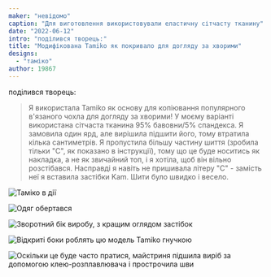```yaml
---
maker: "невідомо"
caption: "Для виготовлення використовували еластичну сітчасту тканину"
date: "2022-06-12"
intro: "поділився творець:"
title: "Модифікована Tamiko як покривало для догляду за хворими"
designs:
  - "таміко"
author: 19867
---
```


поділився творець:

> Я використала Tamiko як основу для копіювання популярного в'язаного чохла для догляду за хворими! У моєму варіанті використана сітчаста тканина 95% бавовни/5% спандекса. Я замовила один ярд, але вирішила підшити його, тому втратила кілька сантиметрів. Я пропустила більшу частину шиття (зробила тільки "С", як показано в інструкції), тому що це буде носитись як накладка, а не як звичайний топ, і я хотіла, щоб він вільно розстібався. Насправді я навіть не пришивала літеру "С" - замість неї я вставила застібки Kam. Шити було швидко і весело.

![Таміко в дії](https://posts.freesewing.org/uploads/image0_2_8f461d2f63.jpg)

![Одяг обертався](https://posts.freesewing.org/uploads/tamiko3_0b9c582305.jpg)

![Зворотний бік виробу, з кращим оглядом застібок](https://posts.freesewing.org/uploads/tamiko4_ae798f994f.jpg)

![Відкриті боки роблять цю модель Tamiko гнучкою](https://posts.freesewing.org/uploads/tamiko5_886f78d8a4.jpg)

![Оскільки це буде часто пратися, майстриня підшила виріб за допомогою клею-розплавлювача і прострочила шви](https://posts.freesewing.org/uploads/tamiko2_5afd72c81c.jpg)

